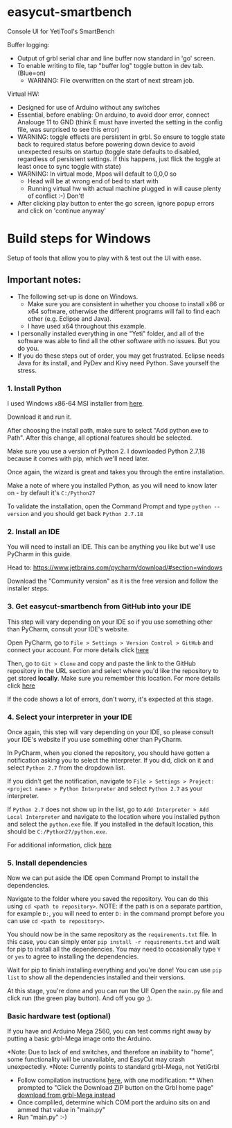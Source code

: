 # easycut-smartbench

Console UI for YetiTool's SmartBench

Buffer logging:

- Output of grbl serial char and line buffer now standard in 'go' screen.
- To enable writing to file, tap "buffer log" toggle button in dev tab. (Blue=on)
    - WARNING: File overwritten on the start of next stream job.

Virtual HW:

- Designed for use of Arduino without any switches
- Essential, before enabling: On arduino, to avoid door error, connect Analouge 11 to GND (think E must have inverted
  the setting in the config file, was surprised to see this error)
- WARNING: toggle effects are persistent in grbl. So ensure to toggle state back to required status before powering down
  device to avoid unexpected results on startup (toggle state defaults to disabled, regardless of persistent settings.
  If this happens, just flick the toggle at least once to sync toggle with state)
- WARNING: In virtual mode, Mpos will default to 0,0,0 so
    - Head will be at wrong end of bed to start with
    - Running virtual hw with actual machine plugged in will cause plenty of conflict :-) Don't!
- After clicking play button to enter the go screen, ignore popup errors and click on 'continue anyway'

# Build steps for Windows

Setup of tools that allow you to play with & test out the UI with ease.

## Important notes:

* The following set-up is done on Windows.
    * Make sure you are consistent in whether you choose to install x86 or x64 software, otherwise the different
      programs will fail to find each other (e.g. Eclipse and Java).
    * I have used x64 throughout this example.
* I personally installed everything in one "Yeti" folder, and all of the software was able to find all the other
  software with no issues. But you do you.
* If you do these steps out of order, you may get frustrated. Eclipse needs Java for its install, and PyDev and Kivy
  need Python. Save yourself the stress.

### 1. Install Python

I used Windows x86-64 MSI installer from [here](https://www.python.org/downloads/release/python-2718/).

Download it and run it.

After choosing the install path, make sure to select "Add python.exe to Path". After this change, all optional features
should be selected.

Make sure you use a version of Python 2. I downloaded Python 2.7.18 because it comes with pip, which we'll need later.

Once again, the wizard is great and takes you through the entire installation.

Make a note of where you installed Python, as you will need to know later on - by default it's `C:/Python27`

To validate the installation, open the Command Prompt and type `python --version` and you should get
back `Python 2.7.18`

### 2. Install an IDE

You will need to install an IDE. This can be anything you like but we'll use PyCharm in this guide.

Head to: https://www.jetbrains.com/pycharm/download/#section=windows

Download the "Community version" as it is the free version and follow the installer steps.

### 3. Get easycut-smartbench from GitHub into your IDE

This step will vary depending on your IDE so if you use something other than PyCharm, consult your IDE's website.

Open PyCharm, go to `File > Settings > Version Control > GitHub` and connect your account. For more details
click [here](https://www.jetbrains.com/help/pycharm/github.html)

Then, go to `Git > Clone` and copy and paste the link to the GitHub repository in the URL section and select where you'd
like the repository to get stored **locally**. Make sure you remember this location. For more details
click [here](https://www.jetbrains.com/help/pycharm/manage-projects-hosted-on-github.html)

If the code shows a lot of errors, don't worry, it's expected at this stage.

### 4. Select your interpreter in your IDE

Once again, this step will vary depending on your IDE, so please consult your IDE's website if you use something other
than PyCharm.

In PyCharm, when you cloned the repository, you should have gotten a notification asking you to select the interpreter.
If you did, click on it and select `Python 2.7` from the dropdown list.

If you didn't get the notification, navigate to `File > Settings > Project: <project name> > Python Interpreter` and
select `Python 2.7` as your interpreter.

If `Python 2.7` does not show up in the list, go to `Add Interpreter > Add Local Interpreter` and navigate to the
location where you installed python and select the `python.exe` file. If you installed in the default location, this
should be `C:/Python27/python.exe`.

For additional information,
click [here](https://www.jetbrains.com/help/pycharm/configuring-python-interpreter.html#add-existing-interpreter)

### 5. Install dependencies

Now we can put aside the IDE open Command Prompt to install the dependencies.

Navigate to the folder where you saved the repository. You can do this using `cd <path to repository>`. NOTE: if the
path is on a separate partition, for example `D:`, you will need to enter `D:` in the command prompt before you can
use `cd <path to repository>`.

You should now be in the same repository as the `requirements.txt` file. In this case, you can simply
enter `pip install -r requirements.txt` and wait for pip to install all the dependencies. You may need to occasionally
type `Y` or `yes` to agree to installing the dependencies.

Wait for pip to finish installing everything and you're done! You can use `pip list` to show all the dependencies
installed and their versions.

At this stage, you're done and you can run the UI! Open the `main.py` file and click run (the green play button). And
off you go ;).

### Basic hardware test (optional)

If you have and Arduino Mega 2560, you can test comms right away by putting a basic grbl-Mega image onto the Arduino.

*Note: Due to lack of end switches, and therefore an inability to "home", some functionality will be unavailable, and
EasyCut may crash unexpectedly.
*Note: Currently points to standard grbl-Mega, not YetiGrbl

* Follow compilation instructions [here](https://github.com/grbl/grbl/wiki/Compiling-Grbl), with one modification:
  ** When prompted to "Click the Download ZIP button on the Grbl home
  page" [download from grbl-Mega instead](https://github.com/gnea/grbl-Mega)
* Once compliled, determine which COM port the arduino sits on and ammed that value in "main.py"
* Run "main.py" :-)

